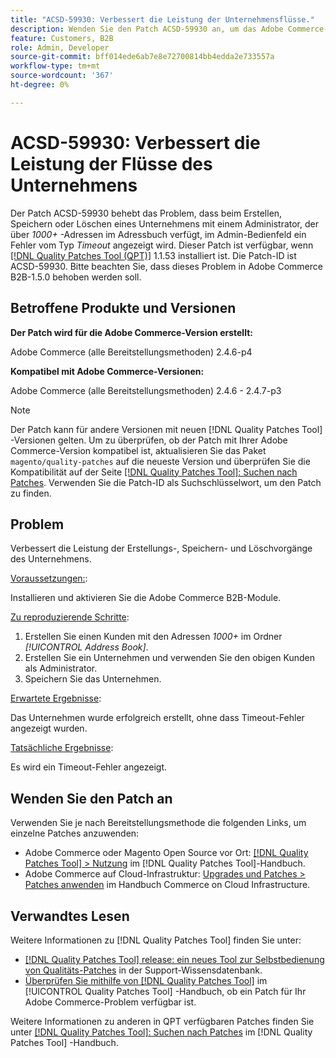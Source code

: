 ```yaml
---
title: "ACSD-59930: Verbessert die Leistung der Unternehmensflüsse."
description: Wenden Sie den Patch ACSD-59930 an, um das Adobe Commerce-Problem zu beheben, bei dem beim Erstellen, Speichern oder Löschen eines Unternehmens mit einem Administrator, der über * 1000+* Adressen im Adressbuch verfügt, im Admin-Bedienfeld ein *Timeout*-Fehler angezeigt wird.
feature: Customers, B2B
role: Admin, Developer
source-git-commit: bff014ede6ab7e8e72700814bb4edda2e733557a
workflow-type: tm+mt
source-wordcount: '367'
ht-degree: 0%

---
```


# ACSD-59930: Verbessert die Leistung der Flüsse des Unternehmens

Der Patch ACSD-59930 behebt das Problem, dass beim Erstellen, Speichern oder Löschen eines Unternehmens mit einem Administrator, der über *1000+* -Adressen im Adressbuch verfügt, im Admin-Bedienfeld ein Fehler vom Typ *Timeout* angezeigt wird. Dieser Patch ist verfügbar, wenn [[!DNL Quality Patches Tool (QPT)]](https://experienceleague.adobe.com/en/docs/commerce-knowledge-base/kb/announcements/commerce-announcements/magento-quality-patches-released-new-tool-to-self-serve-quality-patches) 1.1.53 installiert ist. Die Patch-ID ist ACSD-59930. Bitte beachten Sie, dass dieses Problem in Adobe Commerce B2B-1.5.0 behoben werden soll.

## Betroffene Produkte und Versionen

**Der Patch wird für die Adobe Commerce-Version erstellt:**

Adobe Commerce (alle Bereitstellungsmethoden) 2.4.6-p4

**Kompatibel mit Adobe Commerce-Versionen:**

Adobe Commerce (alle Bereitstellungsmethoden) 2.4.6 - 2.4.7-p3

>[!NOTE]
>
>Der Patch kann für andere Versionen mit neuen [!DNL Quality Patches Tool] -Versionen gelten. Um zu überprüfen, ob der Patch mit Ihrer Adobe Commerce-Version kompatibel ist, aktualisieren Sie das Paket `magento/quality-patches` auf die neueste Version und überprüfen Sie die Kompatibilität auf der Seite [[!DNL Quality Patches Tool]: Suchen nach Patches](https://experienceleague.adobe.com/tools/commerce-quality-patches/index.html). Verwenden Sie die Patch-ID als Suchschlüsselwort, um den Patch zu finden.

## Problem

Verbessert die Leistung der Erstellungs-, Speichern- und Löschvorgänge des Unternehmens.

<u>Voraussetzungen:</u>:

Installieren und aktivieren Sie die Adobe Commerce B2B-Module.

<u>Zu reproduzierende Schritte</u>:

1. Erstellen Sie einen Kunden mit den Adressen *1000+* im Ordner *[!UICONTROL Address Book]*.
1. Erstellen Sie ein Unternehmen und verwenden Sie den obigen Kunden als Administrator.
1. Speichern Sie das Unternehmen.

<u>Erwartete Ergebnisse</u>:

Das Unternehmen wurde erfolgreich erstellt, ohne dass Timeout-Fehler angezeigt wurden.

<u>Tatsächliche Ergebnisse</u>:

Es wird ein Timeout-Fehler angezeigt.

## Wenden Sie den Patch an

Verwenden Sie je nach Bereitstellungsmethode die folgenden Links, um einzelne Patches anzuwenden:

* Adobe Commerce oder Magento Open Source vor Ort: [[!DNL Quality Patches Tool] > Nutzung](/help/tools/quality-patches-tool/usage.md) im [!DNL Quality Patches Tool]-Handbuch.
* Adobe Commerce auf Cloud-Infrastruktur: [Upgrades und Patches > Patches anwenden](https://experienceleague.adobe.com/docs/commerce-cloud-service/user-guide/develop/upgrade/apply-patches.html) im Handbuch Commerce on Cloud Infrastructure.

## Verwandtes Lesen

Weitere Informationen zu [!DNL Quality Patches Tool] finden Sie unter:

* [[!DNL Quality Patches Tool] release: ein neues Tool zur Selbstbedienung von Qualitäts-Patches](https://experienceleague.adobe.com/en/docs/commerce-knowledge-base/kb/announcements/commerce-announcements/magento-quality-patches-released-new-tool-to-self-serve-quality-patches) in der Support-Wissensdatenbank.
* [Überprüfen Sie mithilfe von  [!DNL Quality Patches Tool]](/help/tools/quality-patches-tool/patches-available-in-qpt/check-patch-for-magento-issue-with-magento-quality-patches.md) im [!UICONTROL Quality Patches Tool] -Handbuch, ob ein Patch für Ihr Adobe Commerce-Problem verfügbar ist.


Weitere Informationen zu anderen in QPT verfügbaren Patches finden Sie unter [[!DNL Quality Patches Tool]: Suchen nach Patches](https://experienceleague.adobe.com/tools/commerce-quality-patches/index.html) im [!DNL Quality Patches Tool] -Handbuch.